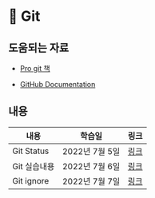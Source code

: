 # 🎉 Git

## 도움되는 자료

* [Pro git 책](https://git-scm.com/book/ko/v2)

* [GitHub Documentation](https://docs.github.com/en)

## 내용

| 내용         | 학습일         | 링크                    |
| ------------ | -------------- | ----------------------- |
| Git Status   | 2022년 7월 5일 | [링크](./Git_Status.md) |
| Git 실습내용 | 2022년 7월 6일 |                         [링크](./0706.md)|
| Git ignore | 2022년 7월 7일 | [링크](./git_ignore) |
